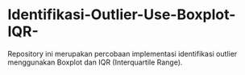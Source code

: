 # Identifikasi-Outlier-Use-Boxplot-IQR-
Repository ini merupakan percobaan implementasi identifikasi outlier menggunakan Boxplot dan IQR (Interquartile Range).
